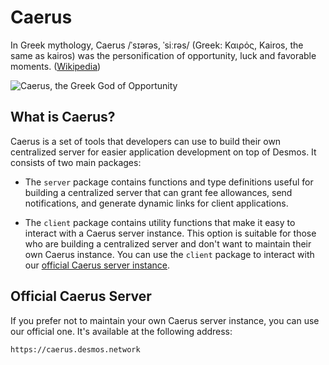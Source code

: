 # Caerus

In Greek mythology, Caerus /ˈsɪərəs, ˈsiːrəs/ (Greek: Καιρός, Kairos, the same as kairos) was the personification of
opportunity, luck and favorable moments. ([Wikipedia](https://en.wikipedia.org/wiki/Caerus))

![Caerus, the Greek God of Opportunity](https://ancient-literature.com/wp-content/uploads/2022/08/Caerus-in-greek-mythology.jpg)

## What is Caerus?

Caerus is a set of tools that developers can use to build their own centralized server for easier application
development on top of Desmos. It consists of two main packages:

- The `server` package contains functions and type definitions useful for building a centralized server that can grant
  fee allowances, send notifications, and generate dynamic links for client applications.

- The `client` package contains utility functions that make it easy to interact with a Caerus server instance. This
  option is suitable for those who are building a centralized server and don't want to maintain their own Caerus
  instance. You can use the `client` package to interact with
  our [official Caerus server instance](#official-caerus-server).

## Official Caerus Server

If you prefer not to maintain your own Caerus server instance, you can use our official one. It's available at the
following address:

```
https://caerus.desmos.network
```
